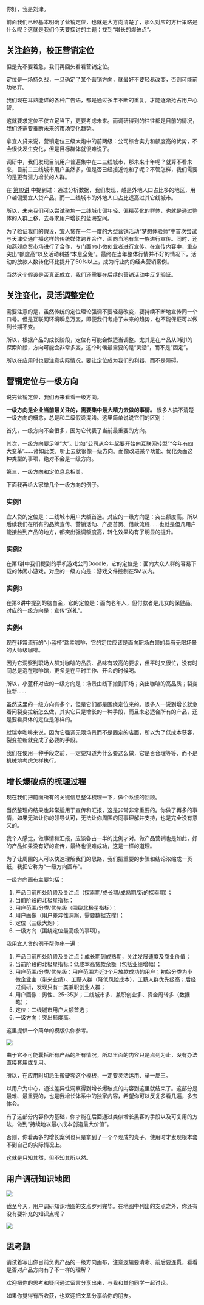 你好，我是刘津。

前面我们已经基本明确了营销定位，也就是大方向清楚了，那么对应的方针策略是什么呢？这就是我们今天要探讨的主题：找到“增长的爆破点”。

## 关注趋势，校正营销定位

但是先不要着急，我们再回头看看营销定位。

定位是一场持久战，一旦确定了某个营销方向，就最好不要轻易改变，否则可能前功尽弃。

我们现在耳熟能详的各种广告语，都是通过多年不断的重复，才能逐渐抢占用户心智。

这就要求定位不仅立足当下，更要考虑未来。而调研得到的往往都是目前的情况，我们还需要推断未来的市场变化趋势。

拿宜人贷来说，营销定位三级大炮中的前两级：公司综合实力和额度高的优势，不会很快发生变化，但是目标群体就很难说了。

调研中，我们发现目前用户普遍集中在二三线城市，那未来十年呢？就算不看未来，目前二三线城市用户虽然多，但是否已经接近饱和了呢？不管怎样，我们需要的是更有潜力增长的人群。

在 [第10讲](https://time.geekbang.org/column/article/92899) 中提到过：通过分析数据，我们发现，越是外地人口占比多的地区，用户越偏爱宜人贷产品。而一二线城市的外地人口占比远高过其它线城市。

所以，未来我们可以尝试聚焦一二线城市偏年轻、偏精英化的群体，也就是通过整体的人群上移，去寻求用户增长的蓝海空间。

为了验证我们的假设，宜人贷在一年一度的大型营销活动“梦想体验师”中首次尝试与天津交通广播这样的传统媒体跨界合作，面向当地有车一族进行宣传。同时，还和燕郊商贸市场进行了合作，专门面向小微创业者进行宣传。在宣传内容中，重点突出“额度高”以及活动利益“本息全免”。最终在当年整体行情并不好的情况下，活动的放款人数转化环比提升了50%以上，成为行业内的经典营销案例。

当然这个假设是否真正成立，我们还需要在后续的营销活动中反复验证。

## 关注变化，灵活调整定位

需要注意的是，虽然传统的定位理论强调不要轻易改变，要持续不断地宣传同一个口号。但是互联网环境瞬息万变，即便我们考虑了未来的趋势，也不能保证可以做到长期不变。

所以，根据产品的成长阶段，定位有可能会做适当调整。尤其是在产品从0到1的探索阶段，方向可能会非常多变，这个时候最需要的是“灵活”，而不是“固定”。

所以在应用时也要注意实际情况，要让定位成为我们的利器，而不是障碍。

## 营销定位与一级方向

说完营销定位，我们再来看看一级方向。

**一级方向是企业当前最关注的，需要集中最大精力去做的事情。** 很多人搞不清楚一级方向的概念，总是和二级假设混淆。这里简单说说它们的区别：

首先，一级方向不会很多，因为它代表了当前最重要的方向。

其次，一级方向要足够“大”。比如“公司从今年起要开始向互联网转型”“今年有四大变革”……诸如此类，听上去就很像一级方向。而像改进某个功能、优化页面这种类型的事项，绝对不会是一级方向。

第三，一级方向和定位息息相关。

下面我再给大家举几个一级方向的例子。

### 实例1

宜人贷的定位是：二线城市用户大额首选。对应的一级方向是：突出额度高。所以后续我们在所有的品牌宣传、营销活动、产品首页、借款流程……也就是但凡用户能接触到产品的地方，都突出强调额度高，转化效果均有了明显的提升。

### 实例2

在第1讲中我们提到的手机游戏公司Doodle，它的定位是：面向大众人群的容易下载的休闲小游戏。对应的一级方向是：游戏文件控制在5M以内。

### 实例3

在第8讲中提到的脑白金，它的定位是：面向老年人，但付款者是儿女的保健品。对应的一级方向是：宣传“送礼”。

### 实例4

现在非常流行的“小蓝杯”瑞幸咖啡，它的定位应该是面向职场白领的具有无限场景的大师级咖啡。

因为它洞察到职场人群对咖啡的品质、品味有较高的要求，但平时又很忙，没有时间总是泡在咖啡馆，更多是在平时工作、开会的时候喝。

所以，小蓝杯对应的一级方向是：场景由线下搬到职场；突出咖啡的高品质；裂变拉新……

虽然这里的一级方向有多个，但是它们都是围绕定位来的。很多人一说到增长就急着问裂变拉新怎么做，其实它只是增长的一种手段，而且未必适合所有的产品，还是要看具体的定位是怎样的。

就瑞幸咖啡来说，因为它强调无限场景而不是固定的店面，所以为了低成本获客，裂变拉新就变成了必要的手段。

我们在使用一种手段之前，一定要知道为什么要这么做，它是否合理等等，而不是机械地考虑怎样执行。

## 增长爆破点的梳理过程

现在我们把前面所有的关键信息整体梳理一下，做个系统的回顾。

当然整理的结果也非常适用于宣传和汇报，这是非常非常重要的。你做了再多的事情，如果无法让你的领导认可，无法让你周围的同事理解并支持，也是完全没有意义的。

我个人感觉，做事情和汇报，应该各占一半的比例才对。做产品营销也是如此，好的产品如果没有好的宣传，最终也很难成功，这是一样的道理。

为了让周围的人可以快速理解我们的思路，我们把重要的步骤和结论浓缩成一页纸，我把它称为“一级方向画布”。

一级方向画布主要包括：

1. 产品目前所处阶段及关注点（探索期/成长期/成熟期/新的探索期）；
2. 当前阶段的北极星指标；
3. 用户范围/分类/优先级（围绕北极星指标）；
4. 用户画像（用户差异性洞察，需要数据支撑）；
5. 定位（三级大炮）；
6. 一级方向（围绕定位最高级的事项）。

我用宜人贷的例子帮你串一遍：

1. 产品目前所处阶段及关注点：成长期到成熟期，关注发展速度及商业价值；
2. 当前阶段的北极星指标：低成本高贷款余额（包括业绩增幅）；
3. 用户范围/分类/优先级：用户范围为近3个月放款成功的用户；初始分类为小微企业主（带来业绩）、工薪人群（降低风险成本），工薪人群优先级高；后经过调研，发现只有一类兼职创业人群；
4. 用户画像：男性、25-35岁；二线城市多、兼职创业多、资金周转多（数据略）；
5. 定位：二线城市用户大额首选；
6. 一级方向：突出额度高。

这里提供一个简单的模版供你参考。

![](https://static001.geekbang.org/resource/image/86/0b/86c927422d236cf8df959b2eff0ade0b.png)

由于它不可能囊括所有产品的所有情况，所以里面的内容只是点到为止，没有办法直接套用或复用。

所以，在应用时切忌生搬硬套这个模板，一定要灵活运用、举一反三。

以用户为中心，通过差异性洞察得到增长爆破点的内容到这里就结束了。这部分是最难、最重要的，也是我增长体系中的独家内容，希望你可以反复多看几遍，多去体会。

有了这部分内容作为基础，你才能在后面通过类似增长黑客的手段以及可复用的方法，做到“持续地以最小成本创造最大价值”。

否则，你看再多的增长案例也只是拿到了一个个现成的壳子，使用时才发现根本套不到自己的实际情况上。

这就是只知其然，但不知其所以然。

## 用户调研知识地图

![](https://static001.geekbang.org/resource/image/d4/d2/d4f9ee9252f36a57f1c95d1202c7f3d2.png)

截至今天，用户调研知识地图的支点罗列完毕。在地图中列出的支点之外，你还有没有要补充的知识点呢？

![](https://static001.geekbang.org/resource/image/e4/55/e4d5af4f94687913eb0ef1bdcaeba055.png)

## 思考题

请试着写出你目前负责产品的一级方向画布，注意逻辑要清晰、前后要连贯，看看是否对产品方向有了不一样的理解？

欢迎把你的思考和疑问通过留言分享出来，与我和其他同学一起讨论。

如果你觉得有所收获，也欢迎把文章分享给你的朋友。